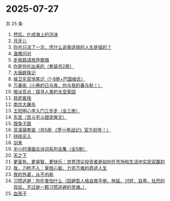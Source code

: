 # 2025-07-27

共 25 条

<!-- BEGIN WEREAD -->
<!-- 最后更新时间 2025-07-27 01:08:00 +0800 -->
1. [然后，化成海上的泡沫](https://weread.qq.com/web/bookDetail/1ee32af0813aba290g0178a0)
1. [月牙儿](https://weread.qq.com/web/bookDetail/86b32c00813ab8459g01177f)
1. [你也只活了一次，凭什么说我选择的人生是错的？](https://weread.qq.com/web/bookDetail/4a132d50813aba212g015722)
1. [渔樵问对](https://weread.qq.com/web/bookDetail/35832f205c021d3581f6374)
1. [走夜路请放声歌唱](https://weread.qq.com/web/bookDetail/57a32a205c75ec57a476e6b)
1. [你是你吃出来的（套装共2册）](https://weread.qq.com/web/bookDetail/ebd322f072550e0aebd4ff9)
1. [大唐辟珠记](https://weread.qq.com/web/bookDetail/1d3328e0813aba2a8g01648a)
1. [侯卫东官场笔记（1-8册+巴国侯氏）](https://weread.qq.com/web/bookDetail/0b0328b05c06490b0989939)
1. [万春街（小巷的日与夜，你与我的春与秋！）](https://weread.qq.com/web/bookDetail/22d322c0813aba25dg015534)
1. [暗淡蓝点：探寻人类的太空家园](https://weread.qq.com/web/bookDetail/e7132fa0813ab94f6g0181d5)
1. [慈悲客栈](https://weread.qq.com/web/bookDetail/fae322e0813aba214g01921b)
1. [南京大屠杀](https://weread.qq.com/web/bookDetail/ed4325105af547ed45154e5)
1. [王阳明心学入门三步走（全三册）](https://weread.qq.com/web/bookDetail/bef32c20813aba1dbg018aa3)
1. [东宫（宫斗宅斗甜宠爽文）](https://weread.qq.com/web/bookDetail/11532370813aba1dbg016696)
1. [饿兔子跳](https://weread.qq.com/web/bookDetail/52932270813aba08eg01417e)
1. [蓝溪镇套装（共5册  《罗小黑战记》官方前传！）](https://weread.qq.com/web/bookDetail/051321e0813ab7c85g0149bc)
1. [持续买入](https://weread.qq.com/web/bookDetail/474328c0813ab9918g0157ba)
1. [剑来](https://weread.qq.com/web/bookDetail/8e5326b07153adcf8e53d42)
1. [半小时漫画古诗词系列全集（全5册）](https://weread.qq.com/web/bookDetail/766321e071957a867662b85)
1. [天之下](https://weread.qq.com/web/bookDetail/4de326a0721770aa4de95f4)
1. [更富有、更睿智、更快乐：世界顶尖投资者是如何在市场和生活中实现双赢的](https://weread.qq.com/web/bookDetail/d4332ff0813ab71c4g014aae)
1. [我，刀枪不入：掌控心智、力克万难的奇迹人生](https://weread.qq.com/web/bookDetail/556326b0813aba244g01620e)
1. [我的外婆，从不内耗](https://weread.qq.com/web/bookDetail/1b732f30813ab8b37g0121a2)
1. [习惯逃避：你在害怕什么（回避型人格自救手册。拖延、讨好、自卑、社恐的背后，不过是一颗习惯逃避的灵魂。）](https://weread.qq.com/web/bookDetail/11832420813ab6b2fg01251b)
1. [血孩子](https://weread.qq.com/web/bookDetail/38032c60813ab9befg0176de)
<!-- END WEREAD -->